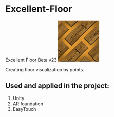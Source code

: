 # Excellent-Floor
Excellent Floor Beta v23
![Excellent Floor icon](https://github.com/MarevoVision/Excellent-Floor/blob/master/Excellent-floor-icon-for-github.png?raw=true)

Creating floor visualization by points.

## Used and applied in the project:

1. Unity
2. AR foundation
3. EasyTouch
